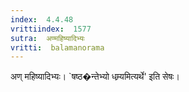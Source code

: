 ```yaml
---
index:  4.4.48
vrittiindex:  1577
sutra:  अण्महिष्यादिभ्यः
vritti:  balamanorama 
---
```


अण् महिष्यादिभ्यः। `षष्ठ�न्तेभ्यो धम्र्यमित्यर्थे' इति सेषः। 

